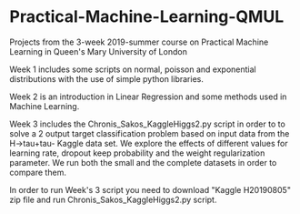 # Practical-Machine-Learning-QMUL
Projects from the 3-week  2019-summer course on Practical Machine Learning in Queen's Mary University of London

Week 1 includes some scripts on normal, poisson and exponential distributions with the use of simple python libraries.

Week 2 is an introduction in Linear Regression and some methods used in Machine Learning.

Week 3 includes the Chronis_Sakos_KaggleHiggs2.py script in order to to solve a 2 output target classification problem based on input data from the 
H->tau+tau- Kaggle data set. We explore the effects of different values for learning rate, dropout keep probability and the weight regularization parameter. We run both the small and the complete datasets in order to compare them.

In order to run Week's 3 script you need to download "Kaggle H20190805" zip file and run Chronis_Sakos_KaggleHiggs2.py script.
